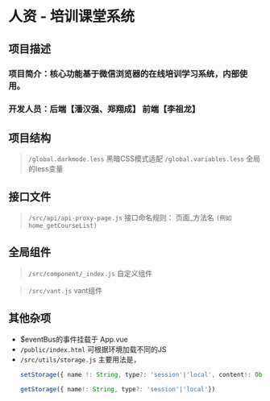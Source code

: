 # 人资 - 培训课堂系统
## 项目描述
### 项目简介：核心功能基于微信浏览器的在线培训学习系统，内部使用。
### 开发人员：后端【潘汉强、郑翔成】 前端【李祖龙】
## 项目结构
>   `/global.darkmode.less` 黑暗CSS模式适配
>   `/global.variables.less` 全局的less变量
## 接口文件
>   `/src/api/api-proxy-page.js` 接口命名规则： 页面_方法名 `(例如home_getCourseList)`
## 全局组件
>   `/src/component/_index.js` 自定义组件

>   `/src/vant.js` vant组件
## 其他杂项
- $eventBus的事件挂载于 App.vue
- `/public/index.html` 可根据环境加载不同的JS
- `/src/utils/storage.js` 主要用法是，   
    ```javascript
    setStorage({ name !: String, type?: 'session'|'local', content!: Object})
    ```
    ```javascript
    getStorage({ name!: String, type?: 'session'|'local'})
    ```